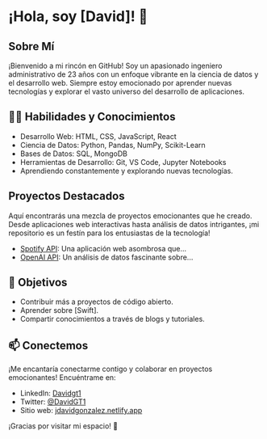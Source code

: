 # ¡Hola, soy [David]! 👋

## Sobre Mí
¡Bienvenido a mi rincón en GitHub! Soy un apasionado ingeniero administrativo de 23 años con un enfoque vibrante en la ciencia de datos y el desarrollo web. Siempre estoy emocionado por aprender nuevas tecnologías y explorar el vasto universo del desarrollo de aplicaciones.

## 👨‍💻 Habilidades y Conocimientos
- Desarrollo Web: HTML, CSS, JavaScript, React
- Ciencia de Datos: Python, Pandas, NumPy, Scikit-Learn
- Bases de Datos: SQL, MongoDB
- Herramientas de Desarrollo: Git, VS Code, Jupyter Notebooks
- Aprendiendo constantemente y explorando nuevas tecnologías.

## Proyectos Destacados
Aquí encontrarás una mezcla de proyectos emocionantes que he creado. Desde aplicaciones web interactivas hasta análisis de datos intrigantes, ¡mi repositorio es un festín para los entusiastas de la tecnología!

- [Spotify API](https://github.com/DeiviGT1/spotify.git): Una aplicación web asombrosa que...
- [OpenAI API](https://github.com/DeiviGT1/openaiAPI.git): Un análisis de datos fascinante sobre...

## 🚀 Objetivos
- Contribuir más a proyectos de código abierto.
- Aprender sobre [Swift].
- Compartir conocimientos a través de blogs y tutoriales.

## 📫 Conectemos
¡Me encantaría conectarme contigo y colaborar en proyectos emocionantes! Encuéntrame en:

- LinkedIn: [Davidgt1]([tu_linkedin](https://www.linkedin.com/in/davidgt1/))
- Twitter: [@DavidGT1](tu_twitter)
- Sitio web: [jdavidgonzalez.netlify.app](https://jdavidgonzalez.netlify.app/#)

¡Gracias por visitar mi espacio! 🌟

